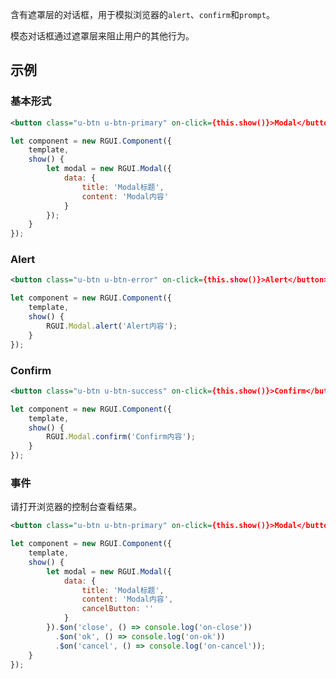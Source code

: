 含有遮罩层的对话框，用于模拟浏览器的`alert`、`confirm`和`prompt`。

模态对话框通过遮罩层来阻止用户的其他行为。

## 示例
### 基本形式

<div class="m-example"></div>

```xml
<button class="u-btn u-btn-primary" on-click={this.show()}>Modal</button>
```

```javascript
let component = new RGUI.Component({
    template,
    show() {
        let modal = new RGUI.Modal({
            data: {
                title: 'Modal标题',
                content: 'Modal内容'
            }
        });
    }
});
```

### Alert

<div class="m-example"></div>

```xml
<button class="u-btn u-btn-error" on-click={this.show()}>Alert</button>
```

```javascript
let component = new RGUI.Component({
    template,
    show() {
        RGUI.Modal.alert('Alert内容');
    }
});
```

### Confirm

<div class="m-example"></div>

```xml
<button class="u-btn u-btn-success" on-click={this.show()}>Confirm</button>
```

```javascript
let component = new RGUI.Component({
    template,
    show() {
        RGUI.Modal.confirm('Confirm内容');
    }
});
```

### 事件

请打开浏览器的控制台查看结果。

<div class="m-example"></div>

```xml
<button class="u-btn u-btn-primary" on-click={this.show()}>Modal</button>
```

```javascript
let component = new RGUI.Component({
    template,
    show() {
        let modal = new RGUI.Modal({
            data: {
                title: 'Modal标题',
                content: 'Modal内容',
                cancelButton: ''
            }
        }).$on('close', () => console.log('on-close'))
          .$on('ok', () => console.log('on-ok'))
          .$on('cancel', () => console.log('on-cancel'));
    }
});
```
